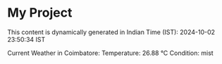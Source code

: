 # My Project

This content is dynamically generated in Indian Time (IST): 2024-10-02 23:50:34 IST


Current Weather in Coimbatore:
Temperature: 26.88 °C
Condition: mist
